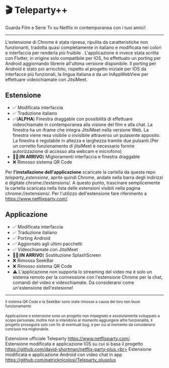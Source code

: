 <h1>🎬 Teleparty++</h1>
Guarda Film e Serie Tv su Netflix in contemporanea con i tuoi amici! 
<br><hr>
L'estensione di Chrome è stata ripresa, ripulita da caratteristiche non funzionanti, tradotta quasi completamente in italiano e modificata nei colori e interfaccia per renderla più fruibile
. L'applicazione è invece stata scritta con Flutter, in origine solo compatibile per IOS, ho effettuato un porting per Android aggiornando librerie all'ultima versione disponibile. Il porting per Android è stato poi arricchito, rispetto al progetto iniziale per IOS da interfacce più funzionali, la lingua italiana e da un InAppWebView per
effettuare videochiamate con JitsiMeet.  

<b><h2>Estensione</h2></b>
<ul>
<li>✅ Modificata interfaccia</li>
<li>✅ Traduzione italiano</li>
<li>✅(<b>ALPHA</b>) Finestra draggable con possibilità di effettuare videochiamate in contemporanea alla visione del film e alla chat. La finestra ha un iframe che integra JitsiMeet nella versione Web. La finestra viene resa visibile o invisibile attraverso un pulasente apposito. La finestra è regolabile in altezza e larghezza tramite due pulsanti.(Per un corretto funzionamento di jitsiMeet è necessario fornire autorizzazione di accesso alla webcam e microfono)</li>
  <li>👨‍💻(<b>IN ARRIVO</b>) Miglioramenti interfaccia e finestra draggable</li>
<li>❌ Rimosso sistema QR Code</li>
</ul>

Per <b>l'installazione dell'applicazione</b> scaricate la cartella da questa repo <i>teleparty_estensione</i>, aprite quindi Chrome, andate nella barra degli indirizzi e digitate chrome://extensions/.
A questo punto, trascinare semplicemente la cartella scaricata nella lista delle estensioni visibili nella pagina chrome://extensions/. Per l'utilizzo dell'estensione fare riferimento a https://www.netflixparty.com/.

<b><h2>Applicazione</h2></b>
<ul>
<li>✅ Modificata interfaccia</li>
<li>✅ Traduzione italiano</li>
<li>✅ Porting Android</li>
<li>✅ Aggiornato agli ultimi pacchetti</li>
<li>✅ Videochiamate con JitsiMeet</li>
<li>👨‍💻(<b>IN ARRIVO</b>) Sostituzione SplashScreen</li>
<li>❌ Rimossa SeekBar</li>
<li>❌ Rimosso sistema QR Code</li>
<li>⚠️ L'applicazione non supporta lo streaming del video ma è solo un sistema remoto per la connessione con l'estensione Chrome per la chat, comandi del video e videochiamate. Da considerarsi come un'estensione dell'estesione!</li>
</ul>

<hr>
<small>Il sistema QR Code e la SeekBar sono state rimosse a causa del loro non buon funzionamento</small><br><br>
<small>Applicazione e estensione sono un progetto non impegnato e assolutamente sviluppato a scopo personale, inoltre non si intendono al momento aggiungere altre funzionalità, il progetto proseguirà solo con fix di eventuali bug, è per cui al momento da considerarsi concluso ma migliorabile.</small> <br>

Estensione ufficiale Teleparty https://www.netflixparty.com/. <br>
Estensione modificata e applicazione IOS su cui si basa il progetto https://github.com/david-shortman/netflix-party-plus.<br>
Estensione modificata e applicazione Android con video chat in app https://github.com/patricknicolosi/Teleparty_plusplus

